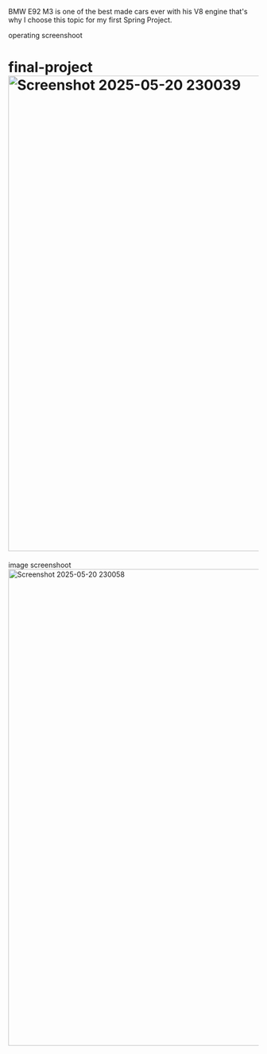 BMW E92 M3 is one of the best made cars ever with his V8 engine that's why I choose this topic for my first Spring Project.




operating screenshoot
# final-project<img width="958" alt="Screenshot 2025-05-20 230039" src="https://github.com/user-attachments/assets/22a05fdc-e74e-40a0-b6fd-aa662cef38ad" />
image screenshoot
<img width="960" alt="Screenshot 2025-05-20 230058" src="https://github.com/user-attachments/assets/d1d569eb-8593-4fc4-8a12-4a645f4ab9e3" />
